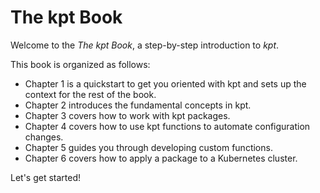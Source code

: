 # The kpt Book

Welcome to the _The kpt Book_, a step-by-step introduction to _kpt_.

This book is organized as follows:

- Chapter 1 is a quickstart to get you oriented with kpt and sets up the context for the rest
  of the book.
- Chapter 2 introduces the fundamental concepts in kpt.
- Chapter 3 covers how to work with kpt packages.
- Chapter 4 covers how to use kpt functions to automate configuration changes.
- Chapter 5 guides you through developing custom functions.
- Chapter 6 covers how to apply a package to a Kubernetes cluster.

Let's get started!
